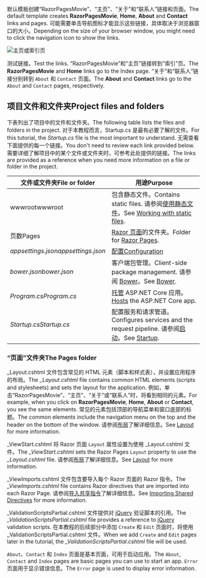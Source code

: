 <span data-ttu-id="a92a6-101">默认模板创建“RazorPagesMovie”、“主页”、“关于”和“联系人”链接和页面。</span><span class="sxs-lookup"><span data-stu-id="a92a6-101">The default template creates **RazorPagesMovie**, **Home**, **About** and **Contact** links and pages.</span></span> <span data-ttu-id="a92a6-102">可能需要单击导航图标才能显示这些链接，具体取决于浏览器窗口的大小。</span><span class="sxs-lookup"><span data-stu-id="a92a6-102">Depending on the size of your browser window, you might need to click the navigation icon to show the links.</span></span>

![主页或索引页](../../tutorials/razor-pages/razor-pages-start/_static/home2.png)

<span data-ttu-id="a92a6-104">测试链接。</span><span class="sxs-lookup"><span data-stu-id="a92a6-104">Test the links.</span></span> <span data-ttu-id="a92a6-105">“RazorPagesMovie”和“主页”链接转到“索引”页。</span><span class="sxs-lookup"><span data-stu-id="a92a6-105">The **RazorPagesMovie** and **Home** links go to the Index page.</span></span> <span data-ttu-id="a92a6-106">“关于”和“联系人”链接分别转到 `About` 和 `Contact` 页面。</span><span class="sxs-lookup"><span data-stu-id="a92a6-106">The **About** and **Contact** links go to the `About` and `Contact` pages, respectively.</span></span>

## <a name="project-files-and-folders"></a><span data-ttu-id="a92a6-107">项目文件和文件夹</span><span class="sxs-lookup"><span data-stu-id="a92a6-107">Project files and folders</span></span>

<span data-ttu-id="a92a6-108">下表列出了项目中的文件和文件夹。</span><span class="sxs-lookup"><span data-stu-id="a92a6-108">The following table lists the files and folders in the project.</span></span> <span data-ttu-id="a92a6-109">对于本教程而言，Startup.cs 是最有必要了解的文件。</span><span class="sxs-lookup"><span data-stu-id="a92a6-109">For this tutorial, the *Startup.cs* file is the most important to understand.</span></span> <span data-ttu-id="a92a6-110">无需查看下面提供的每一个链接。</span><span class="sxs-lookup"><span data-stu-id="a92a6-110">You don't need to review each link provided below.</span></span> <span data-ttu-id="a92a6-111">需要详细了解项目中的某个文件或文件夹时，可参考此处提供的链接。</span><span class="sxs-lookup"><span data-stu-id="a92a6-111">The links are provided as a reference when you need more information on a file or folder in the project.</span></span>

| <span data-ttu-id="a92a6-112">文件或文件夹</span><span class="sxs-lookup"><span data-stu-id="a92a6-112">File or folder</span></span>              | <span data-ttu-id="a92a6-113">用途</span><span class="sxs-lookup"><span data-stu-id="a92a6-113">Purpose</span></span> |
| ----------------- | ------------ | 
| <span data-ttu-id="a92a6-114">wwwroot</span><span class="sxs-lookup"><span data-stu-id="a92a6-114">wwwroot</span></span> | <span data-ttu-id="a92a6-115">包含静态文件。</span><span class="sxs-lookup"><span data-stu-id="a92a6-115">Contains static files.</span></span> <span data-ttu-id="a92a6-116">请参阅[使用静态文件](xref:fundamentals/static-files)。</span><span class="sxs-lookup"><span data-stu-id="a92a6-116">See [Working with static files](xref:fundamentals/static-files).</span></span> |
| <span data-ttu-id="a92a6-117">页数</span><span class="sxs-lookup"><span data-stu-id="a92a6-117">Pages</span></span> | <span data-ttu-id="a92a6-118">[Razor 页面](xref:mvc/razor-pages/index)的文件夹。</span><span class="sxs-lookup"><span data-stu-id="a92a6-118">Folder for [Razor Pages](xref:mvc/razor-pages/index).</span></span> | 
| <span data-ttu-id="a92a6-119">*appsettings.json*</span><span class="sxs-lookup"><span data-stu-id="a92a6-119">*appsettings.json*</span></span> | [<span data-ttu-id="a92a6-120">配置</span><span class="sxs-lookup"><span data-stu-id="a92a6-120">Configuration</span></span>](xref:fundamentals/configuration) |
| <span data-ttu-id="a92a6-121">*bower.json*</span><span class="sxs-lookup"><span data-stu-id="a92a6-121">*bower.json*</span></span> | <span data-ttu-id="a92a6-122">客户端包管理。</span><span class="sxs-lookup"><span data-stu-id="a92a6-122">Client-side package management.</span></span> <span data-ttu-id="a92a6-123">请参阅 [Bower](xref:client-side/bower)。</span><span class="sxs-lookup"><span data-stu-id="a92a6-123">See [Bower](xref:client-side/bower).</span></span>|
| <span data-ttu-id="a92a6-124">*Program.cs*</span><span class="sxs-lookup"><span data-stu-id="a92a6-124">*Program.cs*</span></span> | <span data-ttu-id="a92a6-125">[托管](xref:fundamentals/hosting) ASP.NET Core 应用。</span><span class="sxs-lookup"><span data-stu-id="a92a6-125">[Hosts](xref:fundamentals/hosting) the ASP.NET Core app.</span></span>|
| <span data-ttu-id="a92a6-126">*Startup.cs*</span><span class="sxs-lookup"><span data-stu-id="a92a6-126">*Startup.cs*</span></span> | <span data-ttu-id="a92a6-127">配置服务和请求管道。</span><span class="sxs-lookup"><span data-stu-id="a92a6-127">Configures services and the request pipeline.</span></span> <span data-ttu-id="a92a6-128">请参阅[启动](xref:fundamentals/startup)。</span><span class="sxs-lookup"><span data-stu-id="a92a6-128">See [Startup](xref:fundamentals/startup).</span></span>|

### <a name="the-pages-folder"></a><span data-ttu-id="a92a6-129">“页面”文件夹</span><span class="sxs-lookup"><span data-stu-id="a92a6-129">The Pages folder</span></span>

<span data-ttu-id="a92a6-130">_Layout.cshtml 文件包含常见的 HTML 元素（脚本和样式表），并设置应用程序的布局。</span><span class="sxs-lookup"><span data-stu-id="a92a6-130">The *_Layout.cshtml* file contains common HTML elements (scripts and stylesheets) and sets the layout for the application.</span></span> <span data-ttu-id="a92a6-131">例如，单击“RazorPagesMovie”、“主页”、“关于”或“联系人”时，将看到相同的元素。</span><span class="sxs-lookup"><span data-stu-id="a92a6-131">For example, when you click on **RazorPagesMovie**, **Home**, **About** or **Contact**, you see the same elements.</span></span> <span data-ttu-id="a92a6-132">常见的元素包括顶部的导航菜单和窗口底部的标题。</span><span class="sxs-lookup"><span data-stu-id="a92a6-132">The common elements include the navigation menu on the top and the header on the bottom of the window.</span></span> <span data-ttu-id="a92a6-133">请参阅[布局](xref:mvc/views/layout)了解详细信息。</span><span class="sxs-lookup"><span data-stu-id="a92a6-133">See [Layout](xref:mvc/views/layout) for more information.</span></span>

<span data-ttu-id="a92a6-134">_ViewStart.cshtml 将 Razor 页面 `Layout` 属性设置为使用 _Layout.cshtml 文件。</span><span class="sxs-lookup"><span data-stu-id="a92a6-134">The *_ViewStart.cshtml* sets the Razor Pages `Layout` property to use the *_Layout.cshtml* file.</span></span> <span data-ttu-id="a92a6-135">请参阅[布局](xref:mvc/views/layout)了解详细信息。</span><span class="sxs-lookup"><span data-stu-id="a92a6-135">See [Layout](xref:mvc/views/layout) for more information.</span></span>

<span data-ttu-id="a92a6-136">_ViewImports.cshtml 文件包含要导入每个 Razor 页面的 Razor 指令。</span><span class="sxs-lookup"><span data-stu-id="a92a6-136">The *_ViewImports.cshtml* file contains Razor directives that are imported into each Razor Page.</span></span> <span data-ttu-id="a92a6-137">请参阅[导入共享指令](xref:mvc/views/layout#importing-shared-directives)了解详细信息。</span><span class="sxs-lookup"><span data-stu-id="a92a6-137">See [Importing Shared Directives](xref:mvc/views/layout#importing-shared-directives) for more information.</span></span>

<span data-ttu-id="a92a6-138">_ValidationScriptsPartial.cshtml 文件提供对 [jQuery](https://jquery.com/) 验证脚本的引用。</span><span class="sxs-lookup"><span data-stu-id="a92a6-138">The *_ValidationScriptsPartial.cshtml* file provides a reference to [jQuery](https://jquery.com/) validation scripts.</span></span> <span data-ttu-id="a92a6-139">在本教程的后续部分中添加 `Create` 和 `Edit` 页面时，将使用 _ValidationScriptsPartial.cshtml 文件。</span><span class="sxs-lookup"><span data-stu-id="a92a6-139">When we add `Create` and `Edit` pages later in the tutorial, the *_ValidationScriptsPartial.cshtml* file will be used.</span></span>

<span data-ttu-id="a92a6-140">`About`、`Contact` 和 `Index` 页面是基本页面，可用于启动应用。</span><span class="sxs-lookup"><span data-stu-id="a92a6-140">The `About`, `Contact` and `Index` pages are basic pages you can use to start an app.</span></span> <span data-ttu-id="a92a6-141">`Error` 页面用于显示错误信息。</span><span class="sxs-lookup"><span data-stu-id="a92a6-141">The `Error` page is used to display error information.</span></span>